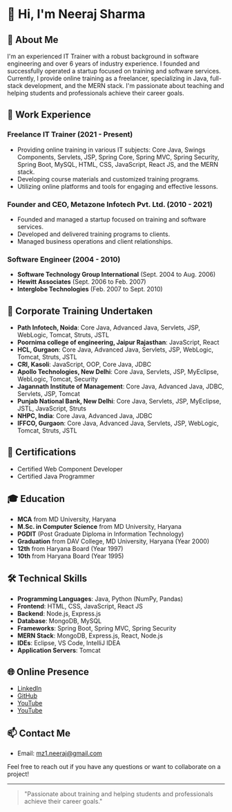 # 👋 Hi, I'm Neeraj Sharma

## 🌟 About Me

I'm an experienced IT Trainer with a robust background in software engineering and over 6 years of industry experience. I founded and successfully operated a startup focused on training and software services. Currently, I provide online training as a freelancer, specializing in Java, full-stack development, and the MERN stack. I'm passionate about teaching and helping students and professionals achieve their career goals.

## 💼 Work Experience

### Freelance IT Trainer (2021 - Present)
- Providing online training in various IT subjects: Core Java, Swings Components, Servlets, JSP, Spring Core, Spring MVC, Spring Security, Spring Boot, MySQL, HTML, CSS, JavaScript, React JS, and the MERN stack.
- Developing course materials and customized training programs.
- Utilizing online platforms and tools for engaging and effective lessons.

### Founder and CEO, Metazone Infotech Pvt. Ltd. (2010 - 2021)
- Founded and managed a startup focused on training and software services.
- Developed and delivered training programs to clients.
- Managed business operations and client relationships.

### Software Engineer (2004 - 2010)
- **Software Technology Group International** (Sept. 2004 to Aug. 2006)
- **Hewitt Associates** (Sept. 2006 to Feb. 2007)
- **Interglobe Technologies** (Feb. 2007 to Sept. 2010)

## 🏫 Corporate Training Undertaken

- **Path Infotech, Noida**: Core Java, Advanced Java, Servlets, JSP, WebLogic, Tomcat, Struts, JSTL
- **Poornima college of engineering, Jaipur Rajasthan**: JavaScript, React
- **HCL, Gurgaon**: Core Java, Advanced Java, Servlets, JSP, WebLogic, Tomcat, Struts, JSTL
- **CRI, Kasoli**: JavaScript, OOP, Core Java, JDBC
- **Apollo Technologies, New Delhi**: Core Java, Servlets, JSP, MyEclipse, WebLogic, Tomcat, Security
- **Jagannath Institute of Management**: Core Java, Advanced Java, JDBC, Servlets, JSP, Tomcat
- **Punjab National Bank, New Delhi**: Core Java, Servlets, JSP, MyEclipse, JSTL, JavaScript, Struts
- **NHPC, India**: Core Java, Advanced Java, JDBC
- **IFFCO, Gurgaon**: Core Java, Advanced Java, Servlets, JSP, WebLogic, Tomcat, Struts, JSTL

## 📜 Certifications

- Certified Web Component Developer
- Certified Java Programmer

## 🎓 Education

- **MCA** from MD University, Haryana
- **M.Sc. in Computer Science** from MD University, Haryana
- **PGDIT** (Post Graduate Diploma in Information Technology)
- **Graduation** from DAV College, MD University, Haryana (Year 2000)
- **12th** from Haryana Board (Year 1997)
- **10th** from Haryana Board (Year 1995)

## 🛠️ Technical Skills

- **Programming Languages**: Java, Python (NumPy, Pandas)
- **Frontend**: HTML, CSS, JavaScript, React JS
- **Backend**: Node.js, Express.js
- **Database**: MongoDB, MySQL
- **Frameworks**: Spring Boot, Spring MVC, Spring Security
- **MERN Stack**: MongoDB, Express.js, React, Node.js
- **IDEs**: Eclipse, VS Code, IntelliJ IDEA
- **Application Servers**: Tomcat

## 🌐 Online Presence

- [LinkedIn](https://www.linkedin.com/in/your-profile)
- [GitHub](https://github.com/mz-neeraj)
- [YouTube](https://www.youtube.com/@training.neerajsharma)
- [YouTube](https://www.youtube.com/@mz.neerajsharma)

## 📫 Contact Me

- Email: mz1.neeraj@gmail.com

Feel free to reach out if you have any questions or want to collaborate on a project!

---

> "Passionate about training and helping students and professionals achieve their career goals."


